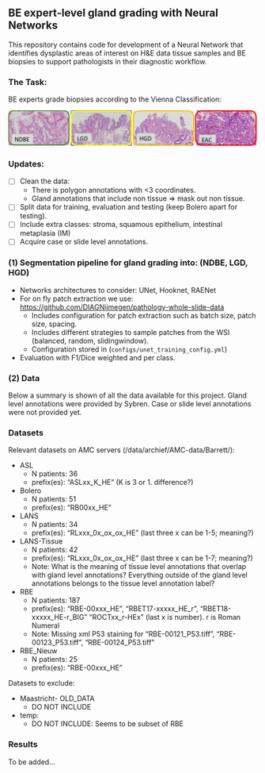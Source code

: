 ## BE expert-level gland grading with Neural Networks
This repository contains code for development of a Neural Network that identifies dysplastic areas of interest on H&E 
data tissue samples and BE biopsies to support pathologists in their diagnostic workflow. 

### The Task:
BE experts grade biopsies according to the Vienna Classification:

![](images\overview_grading.png)


### Updates:
- [ ] Clean the data:
    * There is polygon annotations with <3 coordinates.
    * Gland annotations that include non tissue => mask out non tissue.
- [ ] Split data for training, evaluation and testing (keep Bolero apart for testing).
- [ ] Include extra classes: stroma, squamous epithelium, intestinal metaplasia (IM)  
- [ ] Acquire case or slide level annotations.

### (1) Segmentation pipeline for gland grading into: (NDBE, LGD, HGD)
* Networks architectures to consider: UNet, Hooknet, RAENet
* For on fly patch extraction we use: https://github.com/DIAGNijmegen/pathology-whole-slide-data
  * Includes configuration for patch extraction such as batch size, patch size, spacing.
  * Includes different strategies to sample patches from the WSI (balanced, random, slidingwindow).
  * Configuration stored in (`configs/unet_training_config.yml`)
* Evaluation with F1/Dice weighted and per class.

### (2) Data 
Below a summary is shown of all the data available for this project. Gland level annotations were provided by Sybren. 
Case or slide level annotations were not provided yet.

### Datasets
Relevant datasets on AMC servers (/data/archief/AMC-data/Barrett/):
* ASL
   * N patients: 36
   * prefix(es): “ASLxx_K_HE” (K is 3 or 1. difference?)
* Bolero
   * N patients: 51
   * prefix(es): “RB00xx_HE”
* LANS
   * N patients: 34
   * prefix(es): “RLxxx_0x_ox_ox_HE” (last three x can be 1-5; meaning?)
* LANS-Tissue
   * N patients: 42
   * prefix(es): “RLxxx_0x_ox_ox_HE” (last three x can be 1-7; meaning?)
   * Note: What is the meaning of tissue level annotations that overlap with gland level annotations?
     Everything outside of the gland level annotations belongs to the tissue level annotation label?
* RBE
   * N patients: 187
   * prefix(es): “RBE-00xxx_HE”, “RBET17-xxxxx_HE_r”, “RBET18-xxxxx_HE-r_BIG”  “ROCTxx_r-HEx” (last x is number). r is Roman Numeral
   * Note: Missing xml P53 staining for “RBE-00121_P53.tiff”, “RBE-00123_P53.tiff”, “RBE-00124_P53.tiff”
* RBE_Nieuw
   * N patients: 25
   * prefix(es): “RBE-00xxx_HE”

Datasets to exclude:
* Maastricht- OLD_DATA
   * DO NOT INCLUDE
* temp:
   * DO NOT INCLUDE: Seems to be subset of RBE

### Results
To be added...
